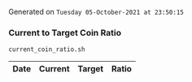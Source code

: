 Generated on `Tuesday 05-October-2021 at 23:50:15`

### Current to Target Coin Ratio
`current_coin_ratio.sh`

Date|Current|Target|Ratio
---|---|---|---
